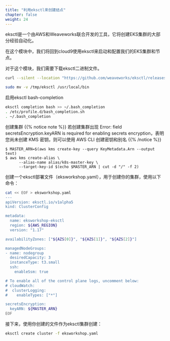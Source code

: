 ```yaml
---
title: "利用eksctl来创建结点"
chapter: false
weight: 24
---
```


eksctl是一个由AWS和Weaveworks联合开发的工具，它将创建EKS集群的大部分经验自动化。

在这个模块中，我们将回到cloud9使用eksctl来启动和配置我们的EKS集群和节点。

对于这个模块，我们需要下载eksctl二进制文件。
```bash
curl --silent --location "https://github.com/weaveworks/eksctl/releases/download/0.44.0/eksctl_Linux_amd64.tar.gz" | tar xz -C /tmp

sudo mv -v /tmp/eksctl /usr/local/bin
```
启用eksctl bash-completion
```bash
eksctl completion bash >> ~/.bash_completion
. /etc/profile.d/bash_completion.sh
. ~/.bash_completion
```
创建集群
{{% notice note %}}
若创建集群出现 Error: field secretsEncryption.keyARN is required for enabling secrets encryption，表明您尚未创建 KMS 密钥，则可以使用 AWS CLI 创建密钥和别名
{{% /notice  %}}
```
$ MASTER_ARN=$(aws kms create-key --query KeyMetadata.Arn --output text)
$ aws kms create-alias \
      --alias-name alias/k8s-master-key \
      --target-key-id $(echo $MASTER_ARN | cut -d "/" -f 2)
```
创建一个eksctl部署文件（eksworkshop.yaml），用于创建你的集群，使用以下命令：
```bash
cat << EOF > eksworkshop.yaml
---
apiVersion: eksctl.io/v1alpha5
kind: ClusterConfig

metadata:
  name: eksworkshop-eksctl
  region: ${AWS_REGION}
  version: "1.17"

availabilityZones: ["${AZS[0]}", "${AZS[1]}", "${AZS[2]}"]

managedNodeGroups:
- name: nodegroup
  desiredCapacity: 3
  instanceType: t3.small
  ssh:
    enableSsm: true

# To enable all of the control plane logs, uncomment below:
# cloudWatch:
#  clusterLogging:
#    enableTypes: ["*"]

secretsEncryption:
  keyARN: ${MASTER_ARN}
EOF
```

接下来，使用你创建的文件作为eksctl集群创建：
```bash
eksctl create cluster -f eksworkshop.yaml
```